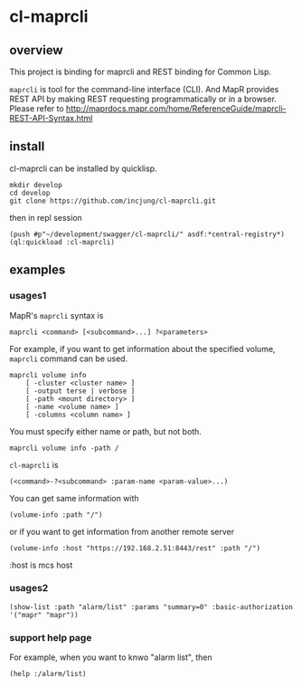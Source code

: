 # cl-maprcli

## overview
This project is binding for maprcli and REST binding for Common Lisp. 

`maprcli` is tool for the command-line interface (CLI). And MapR provides REST API by making REST requesting programmatically or in a browser. Please refer to http://maprdocs.mapr.com/home/ReferenceGuide/maprcli-REST-API-Syntax.html

## install
cl-maprcli can be installed by quicklisp. 

```
mkdir develop
cd develop
git clone https://github.com/incjung/cl-maprcli.git
```
then in repl session
```
(push #p"~/development/swagger/cl-maprcli/" asdf:*central-registry*)
(ql:quickload :cl-maprcli)
```

## examples


### usages1

MapR's `maprcli` syntax is 
```
maprcli <command> [<subcommand>...] ?<parameters>
```

For example, if you want to get information about the specified volume, `maprcli` command can be used.  

```
maprcli volume info
    [ -cluster <cluster name> ]
    [ -output terse | verbose ]
    [ -path <mount directory> ]
    [ -name <volume name> ]
    [ -columns <column name> ]
```

You must specify either name or path, but not both. 

```
maprcli volume info -path /
```

`cl-maprcli` is 

```
(<command>-?<subcommand> :param-name <param-value>...)
```

You can get same information with 
```
(volume-info :path "/")
```
or if you want to get information from another remote server 
```
(volume-info :host "https://192.168.2.51:8443/rest" :path "/")
```
:host is mcs host 

### usages2

```
(show-list :path "alarm/list" :params "summary=0" :basic-authorization '("mapr" "mapr"))
```

### support help page
For example, when you want to knwo "alarm list", then 
```
(help :/alarm/list)
```
